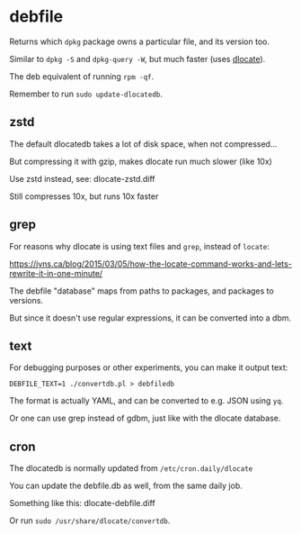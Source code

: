 # debfile

Returns which `dpkg` package owns a particular file, and its version too.

Similar to `dpkg -S` and `dpkg-query -W`, but much faster (uses [dlocate](https://github.com/afbjorklund/dlocate)).

The deb equivalent of running `rpm -qf`.

Remember to run `sudo update-dlocatedb`.

## zstd

The default dlocatedb takes a lot of disk space, when not compressed...

But compressing it with gzip, makes dlocate run much slower (like 10x)

Use zstd instead, see: dlocate-zstd.diff

Still compresses 10x, but runs 10x faster

## grep

For reasons why dlocate is using text files and `grep`, instead of `locate`:

<https://jvns.ca/blog/2015/03/05/how-the-locate-command-works-and-lets-rewrite-it-in-one-minute/>

The debfile "database" maps from paths to packages, and packages to versions.

But since it doesn't use regular expressions, it can be converted into a dbm.

## text

For debugging purposes or other experiments, you can make it output text:

`DEBFILE_TEXT=1 ./convertdb.pl > debfiledb`

The format is actually YAML, and can be converted to e.g. JSON using `yq`.

Or one can use grep instead of gdbm, just like with the dlocate database.

## cron

The dlocatedb is normally updated from `/etc/cron.daily/dlocate`

You can update the debfile.db as well, from the same daily job.

Something like this: dlocate-debfile.diff

Or run `sudo /usr/share/dlocate/convertdb`.
